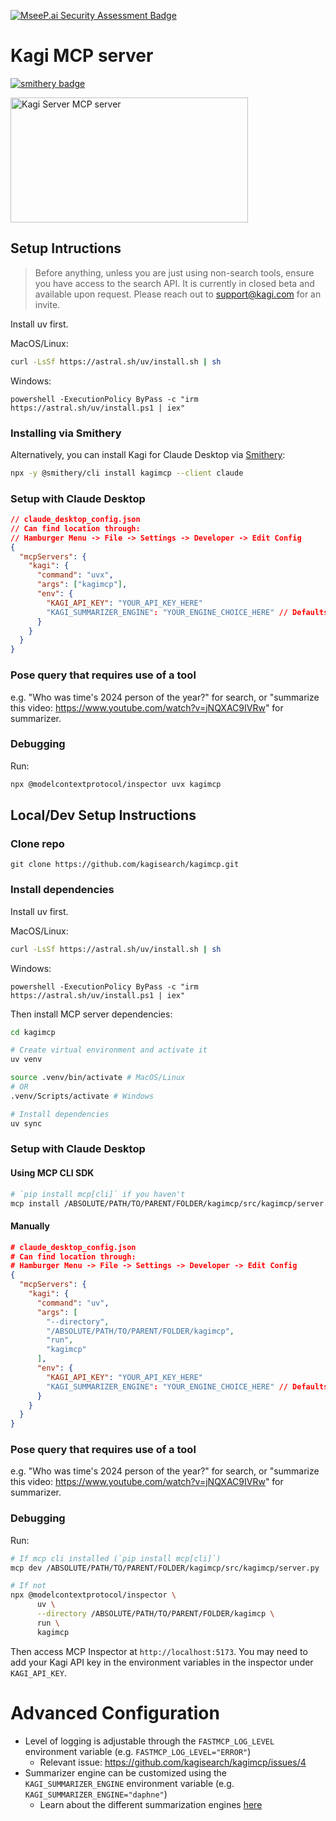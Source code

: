 [![MseeP.ai Security Assessment Badge](https://mseep.net/mseep-audited.png)](https://mseep.ai/app/kagisearch-kagimcp)

# Kagi MCP server

[![smithery badge](https://smithery.ai/badge/kagimcp)](https://smithery.ai/server/kagimcp)

<a href="https://glama.ai/mcp/servers/xabrrs4bka">
  <img width="380" height="200" src="https://glama.ai/mcp/servers/xabrrs4bka/badge" alt="Kagi Server MCP server" />
</a>

## Setup Intructions
> Before anything, unless you are just using non-search tools, ensure you have access to the search API. It is currently in closed beta and available upon request. Please reach out to support@kagi.com for an invite.

Install uv first.

MacOS/Linux:
```bash
curl -LsSf https://astral.sh/uv/install.sh | sh
```

Windows:
```
powershell -ExecutionPolicy ByPass -c "irm https://astral.sh/uv/install.ps1 | iex"
```
### Installing via Smithery

Alternatively, you can install Kagi for Claude Desktop via [Smithery](https://smithery.ai/server/kagimcp):

```bash
npx -y @smithery/cli install kagimcp --client claude
```

### Setup with Claude Desktop
```json
// claude_desktop_config.json
// Can find location through:
// Hamburger Menu -> File -> Settings -> Developer -> Edit Config
{
  "mcpServers": {
    "kagi": {
      "command": "uvx",
      "args": ["kagimcp"],
      "env": {
        "KAGI_API_KEY": "YOUR_API_KEY_HERE"
        "KAGI_SUMMARIZER_ENGINE": "YOUR_ENGINE_CHOICE_HERE" // Defaults to "cecil" engine if env var not present
      }
    }
  }
}
```

### Pose query that requires use of a tool
e.g. "Who was time's 2024 person of the year?" for search, or "summarize this video: https://www.youtube.com/watch?v=jNQXAC9IVRw" for summarizer.

### Debugging
Run:
```bash
npx @modelcontextprotocol/inspector uvx kagimcp
```

## Local/Dev Setup Instructions

### Clone repo
`git clone https://github.com/kagisearch/kagimcp.git`

### Install dependencies
Install uv first.

MacOS/Linux:
```bash
curl -LsSf https://astral.sh/uv/install.sh | sh
```

Windows:
```
powershell -ExecutionPolicy ByPass -c "irm https://astral.sh/uv/install.ps1 | iex"
```

Then install MCP server dependencies:
```bash
cd kagimcp

# Create virtual environment and activate it
uv venv

source .venv/bin/activate # MacOS/Linux
# OR
.venv/Scripts/activate # Windows

# Install dependencies
uv sync
```
### Setup with Claude Desktop

#### Using MCP CLI SDK
```bash
# `pip install mcp[cli]` if you haven't
mcp install /ABSOLUTE/PATH/TO/PARENT/FOLDER/kagimcp/src/kagimcp/server.py -v "KAGI_API_KEY=API_KEY_HERE"
```

#### Manually
```json
# claude_desktop_config.json
# Can find location through:
# Hamburger Menu -> File -> Settings -> Developer -> Edit Config
{
  "mcpServers": {
    "kagi": {
      "command": "uv",
      "args": [
        "--directory",
        "/ABSOLUTE/PATH/TO/PARENT/FOLDER/kagimcp",
        "run",
        "kagimcp"
      ],
      "env": {
        "KAGI_API_KEY": "YOUR_API_KEY_HERE"
        "KAGI_SUMMARIZER_ENGINE": "YOUR_ENGINE_CHOICE_HERE" // Defaults to "cecil" engine if env var not present
      }
    }
  }
}
```

### Pose query that requires use of a tool
e.g. "Who was time's 2024 person of the year?" for search, or "summarize this video: https://www.youtube.com/watch?v=jNQXAC9IVRw" for summarizer.

### Debugging
Run:
```bash
# If mcp cli installed (`pip install mcp[cli]`)
mcp dev /ABSOLUTE/PATH/TO/PARENT/FOLDER/kagimcp/src/kagimcp/server.py

# If not
npx @modelcontextprotocol/inspector \
      uv \
      --directory /ABSOLUTE/PATH/TO/PARENT/FOLDER/kagimcp \
      run \
      kagimcp
```
Then access MCP Inspector at `http://localhost:5173`. You may need to add your Kagi API key in the environment variables in the inspector under `KAGI_API_KEY`.

# Advanced Configuration
- Level of logging is adjustable through the `FASTMCP_LOG_LEVEL` environment variable (e.g. `FASTMCP_LOG_LEVEL="ERROR"`)
  - Relevant issue: https://github.com/kagisearch/kagimcp/issues/4
- Summarizer engine can be customized using the `KAGI_SUMMARIZER_ENGINE` environment variable (e.g. `KAGI_SUMMARIZER_ENGINE="daphne"`)
  - Learn about the different summarization engines [here](https://help.kagi.com/kagi/api/summarizer.html#summarization-engines)
